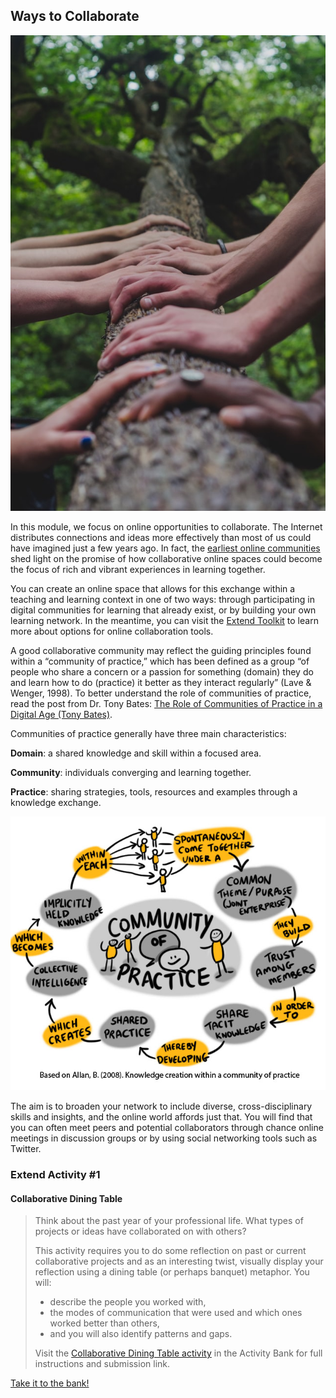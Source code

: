 ## Ways to Collaborate

![](images/shane-rounce-DNkoNXQti3c-unsplash.jpg)

In this module, we focus on online opportunities to collaborate. The Internet distributes connections and ideas more effectively than most of us could have imagined just a few years ago. In fact, the [earliest online communities](http://blog.higherlogic.com/the-well-where-online-community-began) shed light on the promise of how collaborative online spaces could become the focus of rich and vibrant experiences in learning together.

You can create an online space that allows for this exchange within a teaching and learning context in one of two ways: through participating in digital communities for learning that already exist, or by building your own learning network. In the meantime, you can visit the [Extend Toolkit](https://toolkit.ecampusontario.ca/) to learn more about options for online collaboration tools.

A good collaborative community may reflect the guiding principles found within a “community of practice,” which has been defined as a group “of people who share a concern or a passion for something (domain) they do and learn how to do (practice) it better as they interact regularly” (Lave & Wenger, 1998). To better understand the role of communities of practice, read the post from Dr. Tony Bates: [The Role of Communities of Practice in a Digital Age (Tony Bates)](http://www.tonybates.ca/2014/10/01/the-role-of-communities-of-practice-in-a-digital-age/).

Communities of practice generally have three main characteristics:

**Domain**: a shared knowledge and skill within a focused area.

**Community**: individuals converging and learning together.

**Practice**: sharing strategies, tools, resources and examples through a knowledge exchange.

![A Circle of People, representing a community of practice illustating that a community of practice spontaneously comes togehter under a common/theme/purpose to build trust among members in order to share tactic knowledge thereby developing shared practice.  This creates collective intelligence which becomes implicitly held knowledge with each other. ](images/38547088821_54f179c177_o.jpg)

The aim is to broaden your network to include diverse, cross-disciplinary skills and insights, and the online world affords just that. You will find that you can often meet peers and potential collaborators through chance online meetings in discussion groups or by using social networking tools such as Twitter.

### Extend Activity #1
#### Collaborative Dining Table
> Think about the past year of your professional life. What types of projects or ideas have collaborated on with others?
>
> This activity requires you to do some reflection on past or current collaborative projects and as an interesting twist, visually display your reflection using a dining table (or perhaps banquet) metaphor. You will:
>
> - describe the people you worked with,
> - the modes of communication that were used and which ones worked better than others,
> - and you will also identify patterns and gaps.
>
> Visit the [Collaborative Dining Table activity](https://elearn.waikato.ac.nz/mod/forum/view.php?id=1641389) in the Activity Bank for full instructions and submission link.

[Take it to the bank!](https://elearn.waikato.ac.nz/mod/forum/view.php?id=2028937 ":class=button")

